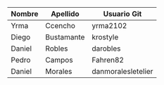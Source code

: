 | Nombre | Apellido | Usuario Git |
|--------|----------|-------------|
|   Yrma  |  Ccencho|  yrma2102   | 
|    Diego    |  Bustamante       |  krostyle          | 
| Daniel |  Robles  |  darobles   |
| Pedro  | Campos | Fahren82 | 
| Daniel | Morales | danmoralesletelier |

